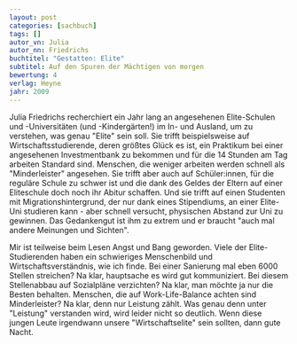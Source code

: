 ```yaml
---
layout: post
categories: [sachbuch]
tags: []
autor_vn: Julia
autor_nn: Friedrichs
buchtitel: "Gestatten: Elite"
subtitel: Auf den Spuren der Mächtigen von morgen
bewertung: 4
verlag: Heyne
jahr: 2009
---
```


Julia Friedrichs recherchiert ein Jahr lang an angesehenen Elite-Schulen und -Universitäten (und -Kindergärten!) im In- und Ausland, um zu verstehen, was genau "Elite" sein soll. Sie trifft beispielsweise auf Wirtschaftsstudierende, deren größtes Glück es ist, ein Praktikum bei einer angesehenen Investmentbank zu bekommen und für die 14 Stunden am Tag arbeiten Standard sind. Menschen, die weniger arbeiten werden schnell als "Minderleister" angesehen. Sie trifft aber auch auf Schüler:innen, für die reguläre Schule zu schwer ist und die dank des Geldes der Eltern auf einer Eliteschule doch noch ihr Abitur schaffen. Und sie trifft auf einen Studenten mit Migrationshintergrund, der nur dank eines Stipendiums, an einer Elite-Uni studieren kann - aber schnell versucht, physischen Abstand zur Uni zu gewinnen. Das Gedankengut ist ihm zu extrem und er braucht "auch mal andere Meinungen und Sichten".

Mir ist teilweise beim Lesen Angst und Bang geworden. Viele der Elite-Studierenden haben ein schwieriges Menschenbild und Wirtschaftsverständnis, wie ich finde. Bei einer Sanierung mal eben 6000 Stellen streichen? Na klar, hauptsache es wird gut kommuniziert. Bei diesem Stellenabbau auf Sozialpläne verzichten? Na klar, man möchte ja nur die Besten behalten. Menschen, die auf Work-Life-Balance achten sind Minderleister? Na klar, denn nur Leistung zählt.
Was genau denn unter "Leistung" verstanden wird, wird leider nicht so deutlich.
Wenn diese jungen Leute irgendwann unsere "Wirtschaftselite" sein sollten, dann gute Nacht.

